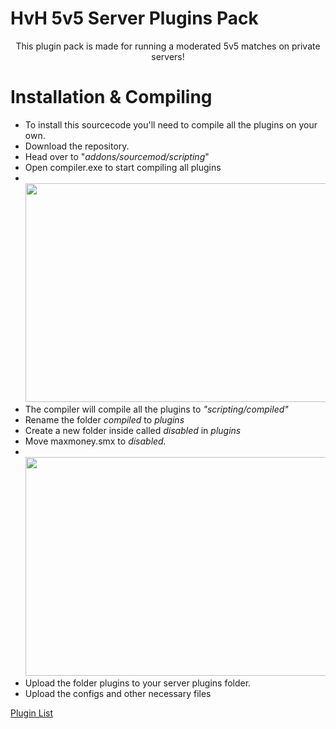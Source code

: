 # HvH 5v5 Server Plugins Pack
<p align=center>
This plugin pack is made for running a moderated 5v5 matches on private servers!

# Installation & Compiling
 + To install this sourcecode you'll need to compile all the plugins on your own.
 + Download the repository.
 + Head over to "*addons/sourcemod/scripting*"
 + Open compiler.exe to start compiling all plugins
 + <br><img src="https://shibe.center/qKzihRF.gif" width="550" height="350">
 + The compiler will compile all the plugins to *"scripting/compiled"*
 + Rename the folder *compiled* to *plugins*
 + Create a new folder inside called *disabled* in *plugins*
 + Move maxmoney.smx to *disabled.*
+ <br><img src="https://shibe.center/HIYjfcW.gif" width="550" height="350">
 + Upload the folder plugins to your server plugins folder.
 + Upload the configs and other necessary files

 [Plugin List](https://github.com/yuv41/private-2v2-server/blob/main/PLUGINLIST.md)
